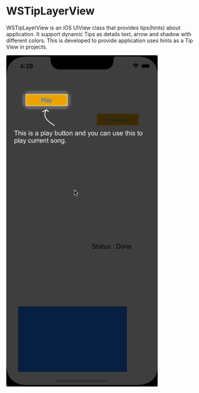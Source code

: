 # WSTipLayerView

WSTipLayerView is an iOS UIView class that provides tips(hints) about application. It support dynamic Tips as details text, arrow and shadow with different colors. This is developed to provide application uses hints as a Tip View in projects.

![Alt text](https://github.com/WebsoftProfession/WSTipLayerViewSwift/blob/main/wstiplayerview-animated.gif?raw=true "Optional Title")


